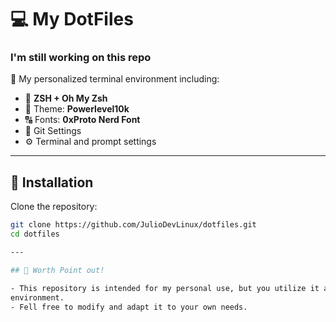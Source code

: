 # 💻 My DotFiles

### I'm still working on this repo

🎯 My personalized terminal environment including:

- 🐚 **ZSH + Oh My Zsh**
- 🎨 Theme: **Powerlevel10k**
- 🔠 Fonts: **0xProto Nerd Font**
- 🔧 Git Settings
- ⚙️  Terminal and prompt settings

---

## 🚀 Installation

Clone the repository:

```bash
git clone https://github.com/JulioDevLinux/dotfiles.git
cd dotfiles

---

## 🧠 Worth Point out!

- This repository is intended for my personal use, but you utilize it as a base to build your own 
environment.
- Fell free to modify and adapt it to your own needs.
